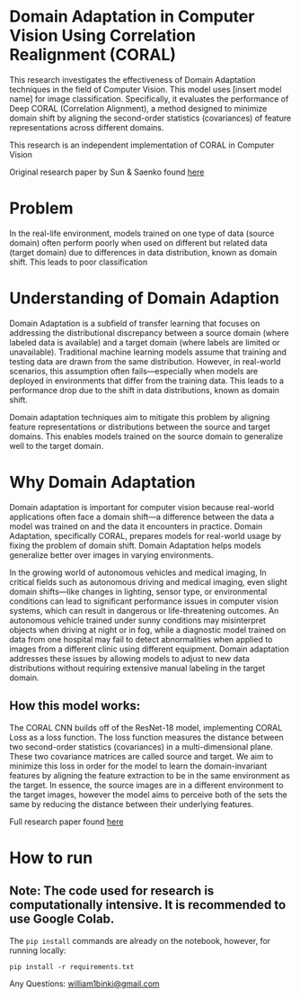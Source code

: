 # Domain Adaptation in Computer Vision Using Correlation Realignment (CORAL)

This research investigates the effectiveness of Domain Adaptation techniques in the field of Computer Vision. This model uses [insert model name] for image classification. Specifically, it evaluates the performance of Deep CORAL (Correlation Alignment), a method designed to minimize domain shift by aligning the second-order statistics (covariances) of feature representations across different domains.

This research is an independent implementation of CORAL in Computer Vision

Original research paper by Sun & Saenko found [here](https://arxiv.org/pdf/1607.01719)

# Problem

In the real-life environment, models trained on one type of data (source domain) often perform poorly when used on different but related data (target domain) due to differences in data distribution, known as domain shift. This leads to poor classification

# Understanding of Domain Adaption

Domain Adaptation is a subfield of transfer learning that focuses on addressing the distributional discrepancy between a source domain (where labeled data is available) and a target domain (where labels are limited or unavailable). Traditional machine learning models assume that training and testing data are drawn from the same distribution. However, in real-world scenarios, this assumption often fails—especially when models are deployed in environments that differ from the training data. This leads to a performance drop due to the shift in data distributions, known as domain shift.

Domain adaptation techniques aim to mitigate this problem by aligning feature representations or distributions between the source and target domains. This enables models trained on the source domain to generalize well to the target domain.

# Why Domain Adaptation
Domain adaptation is important for computer vision because real-world applications often face a domain shift—a difference between the data a model was trained on and the data it encounters in practice. Domain Adaptation, specifically CORAL, prepares models for real-world usage by fixing the problem of domain shift. Domain Adaptation helps models generalize better over images in varying environments.

In the growing world of autonomous vehicles and medical imaging, In critical fields such as autonomous driving and medical imaging, even slight domain shifts—like changes in lighting, sensor type, or environmental conditions can lead to significant performance issues in computer vision systems, which can result in dangerous or life-threatening outcomes. An autonomous vehicle trained under sunny conditions may misinterpret objects when driving at night or in fog, while a diagnostic model trained on data from one hospital may fail to detect abnormalities when applied to images from a different clinic using different equipment. Domain adaptation addresses these issues by allowing models to adjust to new data distributions without requiring extensive manual labeling in the target domain.

## How this model works:

The CORAL CNN builds off of the ResNet-18 model, implementing CORAL Loss as a loss function. The loss function measures the distance between two second-order statistics (covariances) in a multi-dimensional plane. These two covariance matrices are called source and target. We aim to minimize this loss in order for the model to learn the domain-invariant features by aligning the feature extraction to be in the same environment as the target. In essence, the source images are in a different environment to the target images, however the model aims to perceive both of the sets the same by reducing the distance between their underlying features.

Full research paper found [here](https://drive.google.com/file/d/16Gz5mhpFM9PfxREZWrYSjC4fnOsGTwbf/view?usp=sharing)

# How to run
## Note: The code used for research is computationally intensive. It is recommended to use Google Colab.

The ```pip install``` commands are already on the notebook, however, for running locally:

```pip install -r requirements.txt```

Any Questions: william1binki@gmail.com
